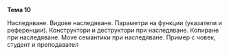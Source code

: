 **Тема 10**

Наследяване. Видове наследяване. Параметри на функции (указатели и референции).
Конструктори и деструктори при наследяване. Копиране при наследяване. Move семантики при
наследяване.
Пример с човек, студент и преподавател
